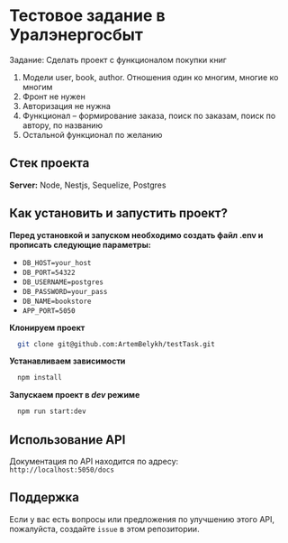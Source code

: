 
# Тестовое задание в Уралэнергосбыт

Задание:
Сделать проект c функционалом покупки книг
1. Модели user, book, author. Отношения один ко многим, многие ко многим
2. Фронт не нужен
3. Авторизация не нужна
4. Функционал – формирование заказа, поиск по заказам, поиск по автору, по названию
5. Остальной функционал по желанию


## Стек проекта

**Server:** Node, Nestjs, Sequelize, Postgres

## Как установить и запустить проект?


**Перед установкой и запуском необходимо создать файл **.env** и прописать следующие параметры:**

* `DB_HOST=your_host`
* `DB_PORT=54322`
* `DB_USERNAME=postgres`
* `DB_PASSWORD=your_pass`
* `DB_NAME=bookstore`
* `APP_PORT=5050`



**Клонируем проект**

```bash
  git clone git@github.com:ArtemBelykh/testTask.git
```

**Устанавливаем зависимости**

```bash
  npm install
```

**Запускаем проект в *dev* режиме**

```bash
  npm run start:dev
```



## Использование API
Документация по API находится по адресу:  
``http://localhost:5050/docs``



## Поддержка

Если у вас есть вопросы или предложения по улучшению этого API, пожалуйста, создайте ``issue`` в этом репозитории.

